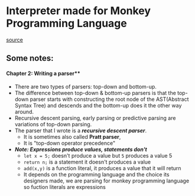 # Interpreter made for Monkey Programming Language

[source](https://interpreterbook.com/)

## Some notes:
#### Chapter 2: Writing a parser**
- There are two types of parsers: top-down and bottom-up.
- The difference between top-down & bottom-up parsers is that the top-down parser starts with constructing the root node of the AST(Abstract Syntax Tree) and descends and the bottom-up does it the other way around.
- Recursive descent parsing, early parsing or predictive parsing are variations of top-down parsing.
- The parser that I wrote is a ***recursive descent parser***.
    - It is sometimes also called **Pratt parser**, 
    - It is "top-down operator precedence" 
- ***Note: Expressions produce values, statements don't***
    - `let x = 5;` doesn't produce a value but `5` produces a value 5
    - `return n;` is a statement it doesn't produces a value
    - `add(x,y)` is a function literal, it produces a value that it will return
    - It depends on the programming language and the choice its designers made, we are parsing for monkey programming language so fuction literals are expressions